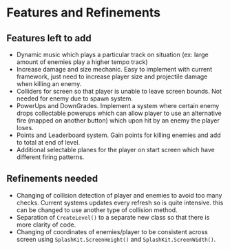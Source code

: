 ﻿# Features and Refinements
## Features left to add

 - Dynamic music which plays a particular track on situation (ex: large amount of enemies play a higher tempo track)
 - Increase damage and size mechanic. Easy to implement with current framework, just need to increase player size and projectile damage when killing an enemy.
 - Colliders for screen so that player is unable to leave screen bounds. Not needed for enemy due to spawn system.
 - PowerUps and DownGrades. Implement a system where certain enemy drops collectable powerups which can allow player to use an alternative fire (mapped on another button) which upon hit by an enemy the player loses.
 - Points and Leaderboard system. Gain points for killing enemies and add to total at end of level.
 - Additional selectable planes for the player on start screen which have different firing patterns.
## Refinements needed
- Changing of collision detection of player and enemies to avoid too many checks. Current systems updates every refresh so is quite intensive. this can be changed to use another type of collision method.
- Separation of `CreateLevel()` to a separate new class so that there is more clarity of code.
- Changing of coordinates of enemies/player to be consistent across screen using `SplashKit.ScreenHeight()` and `SplashKit.ScreenWidth()`.

